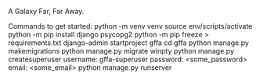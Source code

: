 A Galaxy Far, Far Away.

Commands to get started:
python -m venv venv
source env/scripts/activate
python -m pip install django psycopg2
python -m pip freeze > requirements.txt
django-admin startproject gffa
cd gffa
python manage.py makemigrations
python manage.py migrate
winpty python manage.py createsuperuser
username: gffa-superuser
password: <some_password>
email: <some_email>
python manage.py runserver
